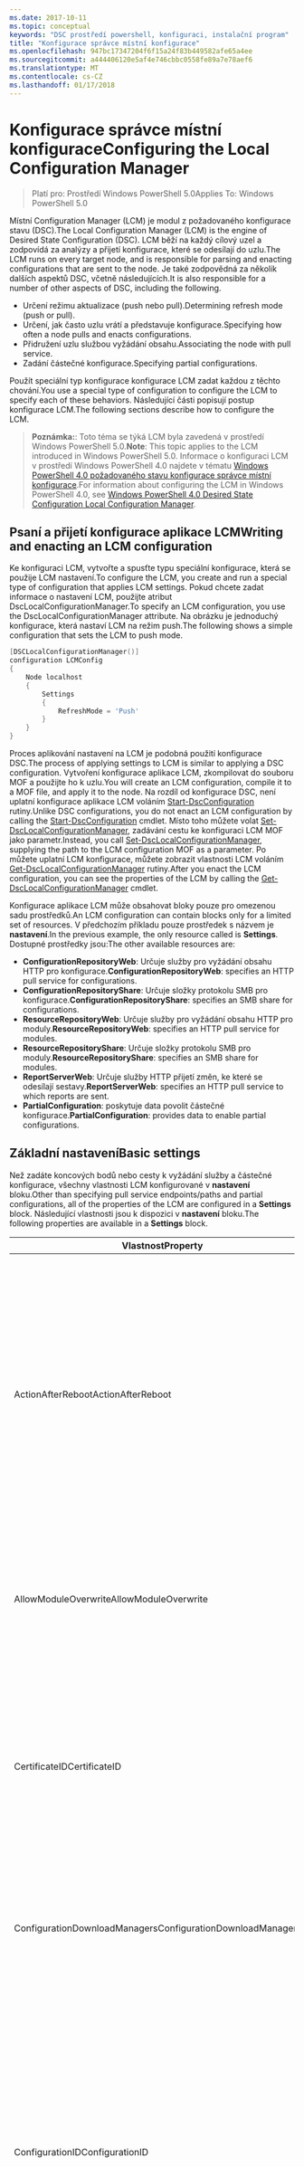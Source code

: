 ```yaml
---
ms.date: 2017-10-11
ms.topic: conceptual
keywords: "DSC prostředí powershell, konfiguraci, instalační program"
title: "Konfigurace správce místní konfigurace"
ms.openlocfilehash: 947bc17347204f6f15a24f83b449582afe65a4ee
ms.sourcegitcommit: a444406120e5af4e746cbbc0558fe89a7e78aef6
ms.translationtype: MT
ms.contentlocale: cs-CZ
ms.lasthandoff: 01/17/2018
---
```

# <a name="configuring-the-local-configuration-manager"></a><span data-ttu-id="42c68-103">Konfigurace správce místní konfigurace</span><span class="sxs-lookup"><span data-stu-id="42c68-103">Configuring the Local Configuration Manager</span></span>

> <span data-ttu-id="42c68-104">Platí pro: Prostředí Windows PowerShell 5.0</span><span class="sxs-lookup"><span data-stu-id="42c68-104">Applies To: Windows PowerShell 5.0</span></span>

<span data-ttu-id="42c68-105">Místní Configuration Manager (LCM) je modul z požadovaného konfigurace stavu (DSC).</span><span class="sxs-lookup"><span data-stu-id="42c68-105">The Local Configuration Manager (LCM) is the engine of Desired State Configuration (DSC).</span></span>
<span data-ttu-id="42c68-106">LCM běží na každý cílový uzel a zodpovídá za analýzy a přijetí konfigurace, které se odesílají do uzlu.</span><span class="sxs-lookup"><span data-stu-id="42c68-106">The LCM runs on every target node, and is responsible for parsing and enacting configurations that are sent to the node.</span></span>
<span data-ttu-id="42c68-107">Je také zodpovědná za několik dalších aspektů DSC, včetně následujících.</span><span class="sxs-lookup"><span data-stu-id="42c68-107">It is also responsible for a number of other aspects of DSC, including the following.</span></span>

- <span data-ttu-id="42c68-108">Určení režimu aktualizace (push nebo pull).</span><span class="sxs-lookup"><span data-stu-id="42c68-108">Determining refresh mode (push or pull).</span></span>
- <span data-ttu-id="42c68-109">Určení, jak často uzlu vrátí a představuje konfigurace.</span><span class="sxs-lookup"><span data-stu-id="42c68-109">Specifying how often a node pulls and enacts configurations.</span></span>
- <span data-ttu-id="42c68-110">Přidružení uzlu službou vyžádání obsahu.</span><span class="sxs-lookup"><span data-stu-id="42c68-110">Associating the node with pull service.</span></span>
- <span data-ttu-id="42c68-111">Zadání částečné konfigurace.</span><span class="sxs-lookup"><span data-stu-id="42c68-111">Specifying partial configurations.</span></span>

<span data-ttu-id="42c68-112">Použít speciální typ konfigurace konfigurace LCM zadat každou z těchto chování.</span><span class="sxs-lookup"><span data-stu-id="42c68-112">You use a special type of configuration to configure the LCM to specify each of these behaviors.</span></span>
<span data-ttu-id="42c68-113">Následující části popisují postup konfigurace LCM.</span><span class="sxs-lookup"><span data-stu-id="42c68-113">The following sections describe how to configure the LCM.</span></span>

> <span data-ttu-id="42c68-114">**Poznámka:**: Toto téma se týká LCM byla zavedená v prostředí Windows PowerShell 5.0.</span><span class="sxs-lookup"><span data-stu-id="42c68-114">**Note**: This topic applies to the LCM introduced in Windows PowerShell 5.0.</span></span>
<span data-ttu-id="42c68-115">Informace o konfiguraci LCM v prostředí Windows PowerShell 4.0 najdete v tématu [Windows PowerShell 4.0 požadovaného stavu konfigurace správce místní konfigurace](metaconfig4.md).</span><span class="sxs-lookup"><span data-stu-id="42c68-115">For information about configuring the LCM in Windows PowerShell 4.0, see [Windows PowerShell 4.0 Desired State Configuration Local Configuration Manager](metaconfig4.md).</span></span>

## <a name="writing-and-enacting-an-lcm-configuration"></a><span data-ttu-id="42c68-116">Psaní a přijetí konfigurace aplikace LCM</span><span class="sxs-lookup"><span data-stu-id="42c68-116">Writing and enacting an LCM configuration</span></span>

<span data-ttu-id="42c68-117">Ke konfiguraci LCM, vytvořte a spusťte typu speciální konfigurace, která se použije LCM nastavení.</span><span class="sxs-lookup"><span data-stu-id="42c68-117">To configure the LCM, you create and run a special type of configuration that applies LCM settings.</span></span>
<span data-ttu-id="42c68-118">Pokud chcete zadat informace o nastavení LCM, použijte atribut DscLocalConfigurationManager.</span><span class="sxs-lookup"><span data-stu-id="42c68-118">To specify an LCM configuration, you use the DscLocalConfigurationManager attribute.</span></span>
<span data-ttu-id="42c68-119">Na obrázku je jednoduchý konfigurace, která nastaví LCM na režim push.</span><span class="sxs-lookup"><span data-stu-id="42c68-119">The following shows a simple configuration that sets the LCM to push mode.</span></span>

```powershell
[DSCLocalConfigurationManager()]
configuration LCMConfig
{
    Node localhost
    {
        Settings
        {
            RefreshMode = 'Push'
        }
    }
}
```

<span data-ttu-id="42c68-120">Proces aplikování nastavení na LCM je podobná použití konfigurace DSC.</span><span class="sxs-lookup"><span data-stu-id="42c68-120">The process of applying settings to LCM is similar to applying a DSC configuration.</span></span>
<span data-ttu-id="42c68-121">Vytvoření konfigurace aplikace LCM, zkompilovat do souboru MOF a použijte ho k uzlu.</span><span class="sxs-lookup"><span data-stu-id="42c68-121">You will create an LCM configuration, compile it to a MOF file, and apply it to the node.</span></span>
<span data-ttu-id="42c68-122">Na rozdíl od konfigurace DSC, není uplatní konfigurace aplikace LCM voláním [Start-DscConfiguration](https://technet.microsoft.com/en-us/library/dn521623.aspx) rutiny.</span><span class="sxs-lookup"><span data-stu-id="42c68-122">Unlike DSC configurations, you do not enact an LCM configuration by calling the [Start-DscConfiguration](https://technet.microsoft.com/en-us/library/dn521623.aspx) cmdlet.</span></span>
<span data-ttu-id="42c68-123">Místo toho můžete volat [Set-DscLocalConfigurationManager](https://technet.microsoft.com/en-us/library/dn521621.aspx), zadávání cestu ke konfiguraci LCM MOF jako parametr.</span><span class="sxs-lookup"><span data-stu-id="42c68-123">Instead, you call [Set-DscLocalConfigurationManager](https://technet.microsoft.com/en-us/library/dn521621.aspx), supplying the path to the LCM configuration MOF as a parameter.</span></span>
<span data-ttu-id="42c68-124">Po můžete uplatní LCM konfigurace, můžete zobrazit vlastnosti LCM voláním [Get-DscLocalConfigurationManager](https://technet.microsoft.com/en-us/library/dn407378.aspx) rutiny.</span><span class="sxs-lookup"><span data-stu-id="42c68-124">After you enact the LCM configuration, you can see the properties of the LCM by calling the [Get-DscLocalConfigurationManager](https://technet.microsoft.com/en-us/library/dn407378.aspx) cmdlet.</span></span>

<span data-ttu-id="42c68-125">Konfigurace aplikace LCM může obsahovat bloky pouze pro omezenou sadu prostředků.</span><span class="sxs-lookup"><span data-stu-id="42c68-125">An LCM configuration can contain blocks only for a limited set of resources.</span></span>
<span data-ttu-id="42c68-126">V předchozím příkladu pouze prostředek s názvem je **nastavení**.</span><span class="sxs-lookup"><span data-stu-id="42c68-126">In the previous example, the only resource called is **Settings**.</span></span>
<span data-ttu-id="42c68-127">Dostupné prostředky jsou:</span><span class="sxs-lookup"><span data-stu-id="42c68-127">The other available resources are:</span></span>

* <span data-ttu-id="42c68-128">**ConfigurationRepositoryWeb**: Určuje služby pro vyžádání obsahu HTTP pro konfigurace.</span><span class="sxs-lookup"><span data-stu-id="42c68-128">**ConfigurationRepositoryWeb**: specifies an HTTP pull service for configurations.</span></span>
* <span data-ttu-id="42c68-129">**ConfigurationRepositoryShare**: Určuje složky protokolu SMB pro konfigurace.</span><span class="sxs-lookup"><span data-stu-id="42c68-129">**ConfigurationRepositoryShare**: specifies an SMB share for configurations.</span></span>
* <span data-ttu-id="42c68-130">**ResourceRepositoryWeb**: Určuje služby pro vyžádání obsahu HTTP pro moduly.</span><span class="sxs-lookup"><span data-stu-id="42c68-130">**ResourceRepositoryWeb**: specifies an HTTP pull service for modules.</span></span>
* <span data-ttu-id="42c68-131">**ResourceRepositoryShare**: Určuje složky protokolu SMB pro moduly.</span><span class="sxs-lookup"><span data-stu-id="42c68-131">**ResourceRepositoryShare**: specifies an SMB share for modules.</span></span>
* <span data-ttu-id="42c68-132">**ReportServerWeb**: Určuje služby HTTP přijetí změn, ke které se odesílají sestavy.</span><span class="sxs-lookup"><span data-stu-id="42c68-132">**ReportServerWeb**: specifies an HTTP pull service to which reports are sent.</span></span>
* <span data-ttu-id="42c68-133">**PartialConfiguration**: poskytuje data povolit částečné konfigurace.</span><span class="sxs-lookup"><span data-stu-id="42c68-133">**PartialConfiguration**: provides data to enable partial configurations.</span></span>

## <a name="basic-settings"></a><span data-ttu-id="42c68-134">Základní nastavení</span><span class="sxs-lookup"><span data-stu-id="42c68-134">Basic settings</span></span>

<span data-ttu-id="42c68-135">Než zadáte koncových bodů nebo cesty k vyžádání služby a částečné konfigurace, všechny vlastnosti LCM konfigurované v **nastavení** bloku.</span><span class="sxs-lookup"><span data-stu-id="42c68-135">Other than specifying pull service endpoints/paths and partial configurations, all of the properties of the LCM are configured in a **Settings** block.</span></span>
<span data-ttu-id="42c68-136">Následující vlastnosti jsou k dispozici v **nastavení** bloku.</span><span class="sxs-lookup"><span data-stu-id="42c68-136">The following properties are available in a **Settings** block.</span></span>

|  <span data-ttu-id="42c68-137">Vlastnost</span><span class="sxs-lookup"><span data-stu-id="42c68-137">Property</span></span>  |  <span data-ttu-id="42c68-138">Typ</span><span class="sxs-lookup"><span data-stu-id="42c68-138">Type</span></span>  |  <span data-ttu-id="42c68-139">Popis</span><span class="sxs-lookup"><span data-stu-id="42c68-139">Description</span></span>   |
|----------- |------- |--------------- |
| <span data-ttu-id="42c68-140">ActionAfterReboot</span><span class="sxs-lookup"><span data-stu-id="42c68-140">ActionAfterReboot</span></span>| <span data-ttu-id="42c68-141">řetězec</span><span class="sxs-lookup"><span data-stu-id="42c68-141">string</span></span>| <span data-ttu-id="42c68-142">Určuje, co se stane po restartu během použití konfigurace.</span><span class="sxs-lookup"><span data-stu-id="42c68-142">Specifies what happens after a reboot during the application of a configuration.</span></span> <span data-ttu-id="42c68-143">Možné hodnoty jsou __"ContinueConfiguration"__ a __"StopConfiguration"__.</span><span class="sxs-lookup"><span data-stu-id="42c68-143">The possible values are __"ContinueConfiguration"__ and __"StopConfiguration"__.</span></span> <ul><li> <span data-ttu-id="42c68-144">__ContinueConfiguration__: pokračovat v použití aktuální konfiguraci po restartování počítače.</span><span class="sxs-lookup"><span data-stu-id="42c68-144">__ContinueConfiguration__: Continue applying the current configuration after machine reboot.</span></span> <span data-ttu-id="42c68-145">Toto je výchozí hodnota</span><span class="sxs-lookup"><span data-stu-id="42c68-145">This is the default value</span></span></li><li><span data-ttu-id="42c68-146">__StopConfiguration__: Zastavit aktuální konfiguraci po restartování počítače.</span><span class="sxs-lookup"><span data-stu-id="42c68-146">__StopConfiguration__: Stop the current configuration after machine reboot.</span></span></li></ul>|
| <span data-ttu-id="42c68-147">AllowModuleOverwrite</span><span class="sxs-lookup"><span data-stu-id="42c68-147">AllowModuleOverwrite</span></span>| <span data-ttu-id="42c68-148">BOOL</span><span class="sxs-lookup"><span data-stu-id="42c68-148">bool</span></span>| <span data-ttu-id="42c68-149">__$TRUE__ Pokud nové konfigurace stažené z službu vyžádání obsahu se smí přepsat staré na cílovém uzlu.</span><span class="sxs-lookup"><span data-stu-id="42c68-149">__$TRUE__ if new configurations downloaded from the pull service are allowed to overwrite the old ones on the target node.</span></span> <span data-ttu-id="42c68-150">Jinak hodnota $FALSE.</span><span class="sxs-lookup"><span data-stu-id="42c68-150">Otherwise, $FALSE.</span></span>|
| <span data-ttu-id="42c68-151">CertificateID</span><span class="sxs-lookup"><span data-stu-id="42c68-151">CertificateID</span></span>| <span data-ttu-id="42c68-152">řetězec</span><span class="sxs-lookup"><span data-stu-id="42c68-152">string</span></span>| <span data-ttu-id="42c68-153">Kryptografický otisk certifikátu k zabezpečení přihlašovacích údajů předaných v konfiguraci.</span><span class="sxs-lookup"><span data-stu-id="42c68-153">The thumbprint of a certificate used to secure credentials passed in a configuration.</span></span> <span data-ttu-id="42c68-154">Další informace najdete v části [chcete zabezpečit přihlašovací údaje v části Konfigurace požadovaného stavu aplikace Windows PowerShell](http://blogs.msdn.com/b/powershell/archive/2014/01/31/want-to-secure-credentials-in-windows-powershell-desired-state-configuration.aspx)?.</span><span class="sxs-lookup"><span data-stu-id="42c68-154">For more information see [Want to secure credentials in Windows PowerShell Desired State Configuration](http://blogs.msdn.com/b/powershell/archive/2014/01/31/want-to-secure-credentials-in-windows-powershell-desired-state-configuration.aspx)?.</span></span> <br> <span data-ttu-id="42c68-155">__Poznámka:__ to probíhá automaticky při použití služby Azure Automation DSC vyžádání obsahu.</span><span class="sxs-lookup"><span data-stu-id="42c68-155">__Note:__ this is managed automatically if using Azure Automation DSC pull service.</span></span>|
| <span data-ttu-id="42c68-156">ConfigurationDownloadManagers</span><span class="sxs-lookup"><span data-stu-id="42c68-156">ConfigurationDownloadManagers</span></span>| <span data-ttu-id="42c68-157">CimInstance[]</span><span class="sxs-lookup"><span data-stu-id="42c68-157">CimInstance[]</span></span>| <span data-ttu-id="42c68-158">Zastaralé.</span><span class="sxs-lookup"><span data-stu-id="42c68-158">Obsolete.</span></span> <span data-ttu-id="42c68-159">Použití __ConfigurationRepositoryWeb__ a __ConfigurationRepositoryShare__ bloky k definování konfigurace vyžadování koncové body služby.</span><span class="sxs-lookup"><span data-stu-id="42c68-159">Use __ConfigurationRepositoryWeb__ and __ConfigurationRepositoryShare__ blocks to define configuration pull service endpoints.</span></span>|
| <span data-ttu-id="42c68-160">ConfigurationID</span><span class="sxs-lookup"><span data-stu-id="42c68-160">ConfigurationID</span></span>| <span data-ttu-id="42c68-161">řetězec</span><span class="sxs-lookup"><span data-stu-id="42c68-161">string</span></span>| <span data-ttu-id="42c68-162">Pro zpětnou kompatibilitu s starší vyžádání služby verze.</span><span class="sxs-lookup"><span data-stu-id="42c68-162">For backwards compatibility with older pull service versions.</span></span> <span data-ttu-id="42c68-163">Identifikátor GUID, který identifikuje konfiguračního souboru získat ze služby vyžádání obsahu.</span><span class="sxs-lookup"><span data-stu-id="42c68-163">A GUID that identifies the configuration file to get from a pull service.</span></span> <span data-ttu-id="42c68-164">Uzel načte konfigurace ve službě vyžádání obsahu, pokud se název konfigurace MOF jmenuje ConfigurationID.mof.</span><span class="sxs-lookup"><span data-stu-id="42c68-164">The node will pull configurations on the pull service if the name of the configuration MOF is named ConfigurationID.mof.</span></span><br> <span data-ttu-id="42c68-165">__Poznámka:__ Pokud nastavíte tuto vlastnost, registraci uzlu službou vyžádání obsahu pomocí __RegistrationKey__ nefunguje.</span><span class="sxs-lookup"><span data-stu-id="42c68-165">__Note:__ If you set this property, registering the node with a pull service by using __RegistrationKey__ does not work.</span></span> <span data-ttu-id="42c68-166">Další informace najdete v tématu [nastavení klienta vyžádání obsahu s názvy konfigurace](pullClientConfigNames.md).</span><span class="sxs-lookup"><span data-stu-id="42c68-166">For more information, see [Setting up a pull client with configuration names](pullClientConfigNames.md).</span></span>|
| <span data-ttu-id="42c68-167">ConfigurationMode</span><span class="sxs-lookup"><span data-stu-id="42c68-167">ConfigurationMode</span></span>| <span data-ttu-id="42c68-168">řetězec</span><span class="sxs-lookup"><span data-stu-id="42c68-168">string</span></span> | <span data-ttu-id="42c68-169">Určuje, jak LCM ve skutečnosti použije konfiguraci pro cílové uzly.</span><span class="sxs-lookup"><span data-stu-id="42c68-169">Specifies how the LCM actually applies the configuration to the target nodes.</span></span> <span data-ttu-id="42c68-170">Možné hodnoty jsou __"ApplyOnly"__,__"ApplyandMonitior"__, a __"ApplyandAutoCorrect"__.</span><span class="sxs-lookup"><span data-stu-id="42c68-170">Possible values are __"ApplyOnly"__,__"ApplyandMonitior"__, and __"ApplyandAutoCorrect"__.</span></span> <ul><li><span data-ttu-id="42c68-171">__ApplyOnly__: DSC aplikuje konfiguraci a další nic neprovádí, pokud je novou konfiguraci instaluje na cílovém uzlu, nebo když je vyžádat novou konfiguraci ze služby.</span><span class="sxs-lookup"><span data-stu-id="42c68-171">__ApplyOnly__: DSC applies the configuration and does nothing further unless a new configuration is pushed to the target node or when a new configuration is pulled from a service.</span></span> <span data-ttu-id="42c68-172">Po počáteční aplikaci novou konfiguraci DSC nekontroluje odlišily z dříve nakonfigurované stavu.</span><span class="sxs-lookup"><span data-stu-id="42c68-172">After initial application of a new configuration, DSC does not check for drift from a previously configured state.</span></span> <span data-ttu-id="42c68-173">Všimněte si, že DSC se pokusí použít konfiguraci, dokud nebude úspěšná, až poté __ApplyOnly__ projeví.</span><span class="sxs-lookup"><span data-stu-id="42c68-173">Note that DSC will attempt to apply the configuration until it is successful before __ApplyOnly__ takes effect.</span></span> </li><li> <span data-ttu-id="42c68-174">__ApplyAndMonitor__: Toto je výchozí hodnota.</span><span class="sxs-lookup"><span data-stu-id="42c68-174">__ApplyAndMonitor__: This is the default value.</span></span> <span data-ttu-id="42c68-175">Všechny nové konfigurace se vztahuje LCM.</span><span class="sxs-lookup"><span data-stu-id="42c68-175">The LCM applies any new configurations.</span></span> <span data-ttu-id="42c68-176">Po počáteční aplikaci novou konfiguraci Pokud cílový uzel drifts z požadovaný stav sestavy DSC nesoulad mezi databází v protokolech.</span><span class="sxs-lookup"><span data-stu-id="42c68-176">After initial application of a new configuration, if the target node drifts from the desired state, DSC reports the discrepancy in logs.</span></span> <span data-ttu-id="42c68-177">Všimněte si, že DSC se pokusí použít konfiguraci, dokud nebude úspěšná, až poté __ApplyAndMonitor__ projeví.</span><span class="sxs-lookup"><span data-stu-id="42c68-177">Note that DSC will attempt to apply the configuration until it is successful before __ApplyAndMonitor__ takes effect.</span></span></li><li><span data-ttu-id="42c68-178">__ApplyAndAutoCorrect__: platí všechny nové konfigurace DSC.</span><span class="sxs-lookup"><span data-stu-id="42c68-178">__ApplyAndAutoCorrect__: DSC applies any new configurations.</span></span> <span data-ttu-id="42c68-179">Po počáteční aplikaci novou konfiguraci Pokud cílový uzel drifts z požadovaný stav DSC sestavy nesoulad mezi databází v protokolech a poté znovu použije aktuální konfiguraci.</span><span class="sxs-lookup"><span data-stu-id="42c68-179">After initial application of a new configuration, if the target node drifts from the desired state, DSC reports the discrepancy in logs, and then re-applies the current configuration.</span></span></li></ul>|
| <span data-ttu-id="42c68-180">ConfigurationModeFrequencyMins</span><span class="sxs-lookup"><span data-stu-id="42c68-180">ConfigurationModeFrequencyMins</span></span>| <span data-ttu-id="42c68-181">UInt32</span><span class="sxs-lookup"><span data-stu-id="42c68-181">UInt32</span></span>| <span data-ttu-id="42c68-182">Jak často v minutách, aktuální konfiguraci je zkontrolovat a použít.</span><span class="sxs-lookup"><span data-stu-id="42c68-182">How often, in minutes, the current configuration is checked and applied.</span></span> <span data-ttu-id="42c68-183">Tato vlastnost se ignoruje, pokud je vlastnost ConfigurationMode nastavena na ApplyOnly.</span><span class="sxs-lookup"><span data-stu-id="42c68-183">This property is ignored if the ConfigurationMode property is set to ApplyOnly.</span></span> <span data-ttu-id="42c68-184">Výchozí hodnota je 15.</span><span class="sxs-lookup"><span data-stu-id="42c68-184">The default value is 15.</span></span>|
| <span data-ttu-id="42c68-185">Režim DebugMode</span><span class="sxs-lookup"><span data-stu-id="42c68-185">DebugMode</span></span>| <span data-ttu-id="42c68-186">řetězec</span><span class="sxs-lookup"><span data-stu-id="42c68-186">string</span></span>| <span data-ttu-id="42c68-187">Možné hodnoty jsou __žádné__, __ForceModuleImport__, a __všechny__.</span><span class="sxs-lookup"><span data-stu-id="42c68-187">Possible values are __None__, __ForceModuleImport__, and __All__.</span></span> <ul><li><span data-ttu-id="42c68-188">Nastavte na __žádné__ využívat prostředky uložené v mezipaměti.</span><span class="sxs-lookup"><span data-stu-id="42c68-188">Set to __None__ to use cached resources.</span></span> <span data-ttu-id="42c68-189">Toto je výchozí a je třeba používat v produkčních scénářích.</span><span class="sxs-lookup"><span data-stu-id="42c68-189">This is the default and should be used in production scenarios.</span></span></li><li><span data-ttu-id="42c68-190">Nastavení na __ForceModuleImport__, způsobí, že LCM načtením všech modulů prostředků DSC, i když byly dříve načteny a uloží do mezipaměti.</span><span class="sxs-lookup"><span data-stu-id="42c68-190">Setting to __ForceModuleImport__, causes the LCM to reload any DSC resource modules, even if they have been previously loaded and cached.</span></span> <span data-ttu-id="42c68-191">To ovlivní výkon DSC operací, jako je každý modul znovu za použití.</span><span class="sxs-lookup"><span data-stu-id="42c68-191">This impacts the performance of DSC operations as each module is reloaded on use.</span></span> <span data-ttu-id="42c68-192">Obvykle byste tuto hodnotu použijte při ladění prostředku</span><span class="sxs-lookup"><span data-stu-id="42c68-192">Typically you would use this value while debugging a resource</span></span></li><li><span data-ttu-id="42c68-193">V této verzi __všechny__ je stejný jako __ForceModuleImport__</span><span class="sxs-lookup"><span data-stu-id="42c68-193">In this release, __All__ is same as __ForceModuleImport__</span></span></li></ul> |
| <span data-ttu-id="42c68-194">RebootNodeIfNeeded</span><span class="sxs-lookup"><span data-stu-id="42c68-194">RebootNodeIfNeeded</span></span>| <span data-ttu-id="42c68-195">BOOL</span><span class="sxs-lookup"><span data-stu-id="42c68-195">bool</span></span>| <span data-ttu-id="42c68-196">Tuto možnost nastavíte na __$true__ k automatickému restartování uzlu po konfiguraci, která vyžaduje restartování počítače se použije.</span><span class="sxs-lookup"><span data-stu-id="42c68-196">Set this to __$true__ to automatically reboot the node after a configuration that requires reboot is applied.</span></span> <span data-ttu-id="42c68-197">Jinak je nutné ručně restartovat uzel pro všechny konfigurace, kterého se vyžaduje.</span><span class="sxs-lookup"><span data-stu-id="42c68-197">Otherwise, you will have to manually reboot the node for any configuration that requires it.</span></span> <span data-ttu-id="42c68-198">Výchozí hodnota je __$false__.</span><span class="sxs-lookup"><span data-stu-id="42c68-198">The default value is __$false__.</span></span> <span data-ttu-id="42c68-199">Pokud chcete používat toto nastavení při restartování podmínku je vydaných něco jiného než DSC (jako je například Instalační služba systému Windows), kombinací toto nastavení se [xPendingReboot](https://github.com/powershell/xpendingreboot) modulu.</span><span class="sxs-lookup"><span data-stu-id="42c68-199">To use this setting when a reboot condition is enacted by something other than DSC (such as Windows Installer), combine this setting with the [xPendingReboot](https://github.com/powershell/xpendingreboot) module.</span></span>|
| <span data-ttu-id="42c68-200">RefreshMode</span><span class="sxs-lookup"><span data-stu-id="42c68-200">RefreshMode</span></span>| <span data-ttu-id="42c68-201">řetězec</span><span class="sxs-lookup"><span data-stu-id="42c68-201">string</span></span>| <span data-ttu-id="42c68-202">Určuje, jak LCM získá konfigurace.</span><span class="sxs-lookup"><span data-stu-id="42c68-202">Specifies how the LCM gets configurations.</span></span> <span data-ttu-id="42c68-203">Možné hodnoty jsou __"Zakázat"__, __"Push"__, a __"Pro vyžádání obsahu"__.</span><span class="sxs-lookup"><span data-stu-id="42c68-203">The possible values are __"Disabled"__, __"Push"__, and __"Pull"__.</span></span> <ul><li><span data-ttu-id="42c68-204">__Zakázané__: Konfigurace DSC nebudou k dispozici pro tento uzel.</span><span class="sxs-lookup"><span data-stu-id="42c68-204">__Disabled__: DSC configurations are disabled for this node.</span></span></li><li> <span data-ttu-id="42c68-205">__Push__: Konfigurace zahájili volání [Start-DscConfiguration](https://technet.microsoft.com/en-us/library/dn521623.aspx) rutiny.</span><span class="sxs-lookup"><span data-stu-id="42c68-205">__Push__: Configurations are initiated by calling the [Start-DscConfiguration](https://technet.microsoft.com/en-us/library/dn521623.aspx) cmdlet.</span></span> <span data-ttu-id="42c68-206">Konfigurace se použije okamžitě na uzlu.</span><span class="sxs-lookup"><span data-stu-id="42c68-206">The configuration is applied immediately to the node.</span></span> <span data-ttu-id="42c68-207">Tato hodnota je výchozí.</span><span class="sxs-lookup"><span data-stu-id="42c68-207">This is the default value.</span></span></li><li><span data-ttu-id="42c68-208">__Vyžádání obsahu:__ uzlu nastaven tak, aby pravidelně kontrolovat konfigurace ze služby pull nebo cestu protokolu SMB.</span><span class="sxs-lookup"><span data-stu-id="42c68-208">__Pull:__ The node is configured to regularly check for configurations from a pull service or SMB path.</span></span> <span data-ttu-id="42c68-209">Pokud je tato vlastnost nastavena na __pro vyžádání obsahu__, je nutné zadat protokolu HTTP (služba) nebo cestu k protokolu SMB (sdílení) __ConfigurationRepositoryWeb__ nebo __ConfigurationRepositoryShare__ bloku.</span><span class="sxs-lookup"><span data-stu-id="42c68-209">If this property is set to __Pull__, you must specify an HTTP (service) or SMB (share) path in a __ConfigurationRepositoryWeb__ or __ConfigurationRepositoryShare__ block.</span></span></li></ul>|
| <span data-ttu-id="42c68-210">RefreshFrequencyMins</span><span class="sxs-lookup"><span data-stu-id="42c68-210">RefreshFrequencyMins</span></span>| <span data-ttu-id="42c68-211">UInt32</span><span class="sxs-lookup"><span data-stu-id="42c68-211">Uint32</span></span>| <span data-ttu-id="42c68-212">Časový interval v minutách, na kterých LCM kontroluje službu vyžádání obsahu a získat aktualizované konfigurace.</span><span class="sxs-lookup"><span data-stu-id="42c68-212">The time interval, in minutes, at which the LCM checks a pull service to get updated configurations.</span></span> <span data-ttu-id="42c68-213">Tato hodnota je ignorována, pokud LCM není nakonfigurován v režimu vyžádání obsahu.</span><span class="sxs-lookup"><span data-stu-id="42c68-213">This value is ignored if the LCM is not configured in pull mode.</span></span> <span data-ttu-id="42c68-214">Výchozí hodnota je 30.</span><span class="sxs-lookup"><span data-stu-id="42c68-214">The default value is 30.</span></span>|
| <span data-ttu-id="42c68-215">ReportManagers</span><span class="sxs-lookup"><span data-stu-id="42c68-215">ReportManagers</span></span>| <span data-ttu-id="42c68-216">CimInstance[]</span><span class="sxs-lookup"><span data-stu-id="42c68-216">CimInstance[]</span></span>| <span data-ttu-id="42c68-217">Zastaralé.</span><span class="sxs-lookup"><span data-stu-id="42c68-217">Obsolete.</span></span> <span data-ttu-id="42c68-218">Použití __ReportServerWeb__ bloky k definování koncového bodu odeslat data pro vytváření sestav služby vyžádání obsahu.</span><span class="sxs-lookup"><span data-stu-id="42c68-218">Use __ReportServerWeb__ blocks to define an endpoint to send reporting data to a pull service.</span></span>|
| <span data-ttu-id="42c68-219">ResourceModuleManagers</span><span class="sxs-lookup"><span data-stu-id="42c68-219">ResourceModuleManagers</span></span>| <span data-ttu-id="42c68-220">CimInstance[]</span><span class="sxs-lookup"><span data-stu-id="42c68-220">CimInstance[]</span></span>| <span data-ttu-id="42c68-221">Zastaralé.</span><span class="sxs-lookup"><span data-stu-id="42c68-221">Obsolete.</span></span> <span data-ttu-id="42c68-222">Použití __ResourceRepositoryWeb__ a __ResourceRepositoryShare__ bloky zadat vyžadování služby koncových bodů protokolu HTTP nebo protokol SMB cesty, v uvedeném pořadí.</span><span class="sxs-lookup"><span data-stu-id="42c68-222">Use __ResourceRepositoryWeb__ and __ResourceRepositoryShare__ blocks to define pull service HTTP endpoints or SMB paths, respectively.</span></span>|
| <span data-ttu-id="42c68-223">PartialConfigurations</span><span class="sxs-lookup"><span data-stu-id="42c68-223">PartialConfigurations</span></span>| <span data-ttu-id="42c68-224">CimInstance</span><span class="sxs-lookup"><span data-stu-id="42c68-224">CimInstance</span></span>| <span data-ttu-id="42c68-225">Není implementováno.</span><span class="sxs-lookup"><span data-stu-id="42c68-225">Not implemented.</span></span> <span data-ttu-id="42c68-226">Nepoužívat.</span><span class="sxs-lookup"><span data-stu-id="42c68-226">Do not use.</span></span>|
| <span data-ttu-id="42c68-227">StatusRetentionTimeInDays</span><span class="sxs-lookup"><span data-stu-id="42c68-227">StatusRetentionTimeInDays</span></span> | <span data-ttu-id="42c68-228">UInt32</span><span class="sxs-lookup"><span data-stu-id="42c68-228">UInt32</span></span>| <span data-ttu-id="42c68-229">Počet dnů, po který LCM udržuje stav aktuální konfiguraci.</span><span class="sxs-lookup"><span data-stu-id="42c68-229">The number of days the LCM keeps the status of the current configuration.</span></span>|

## <a name="pull-service"></a><span data-ttu-id="42c68-230">Služba pro vyžádání obsahu</span><span class="sxs-lookup"><span data-stu-id="42c68-230">Pull service</span></span>

<span data-ttu-id="42c68-231">Nastavení DSC umožňují uzlu, který bude spravován stahování modulů a konfigurace a publikování data pro generování sestav, do vzdáleného umístění.</span><span class="sxs-lookup"><span data-stu-id="42c68-231">DSC settings allow a node to be managed by pulling configurations and modules, and publishing reporting data, to a remote location.</span></span>
<span data-ttu-id="42c68-232">Aktuální možnosti pro vyžádání obsahu službu:</span><span class="sxs-lookup"><span data-stu-id="42c68-232">The current options for pull service include:</span></span>

- <span data-ttu-id="42c68-233">Služba konfigurace stavu žádaný automatizace Azure</span><span class="sxs-lookup"><span data-stu-id="42c68-233">Azure Automation Desired State Configuration service</span></span>
- <span data-ttu-id="42c68-234">Instance služby z vlastního systémem Windows Server</span><span class="sxs-lookup"><span data-stu-id="42c68-234">A pull service instance running on Windows Server</span></span>
- <span data-ttu-id="42c68-235">Sdílené složce SMB (nepodporuje publikování data pro generování sestav)</span><span class="sxs-lookup"><span data-stu-id="42c68-235">An SMB share (does not support publishing reporting data)</span></span>

<span data-ttu-id="42c68-236">Konfigurace LCM podporuje, definování následující typy koncových bodů pro vyžádání obsahu služby:</span><span class="sxs-lookup"><span data-stu-id="42c68-236">LCM configuration supports defining the following types of pull service endpoints:</span></span>

- <span data-ttu-id="42c68-237">**Konfigurační server**: úložiště konfigurace DSC.</span><span class="sxs-lookup"><span data-stu-id="42c68-237">**Configuration server**: A repository for DSC configurations.</span></span> <span data-ttu-id="42c68-238">Definovat konfigurační servery pomocí **ConfigurationRepositoryWeb** (pro webové servery) a **ConfigurationRepositoryShare** (pro servery založeného na protokolu SMB) bloky.</span><span class="sxs-lookup"><span data-stu-id="42c68-238">Define configuration servers by using **ConfigurationRepositoryWeb** (for web-based servers) and **ConfigurationRepositoryShare** (for SMB-based servers) blocks.</span></span>
- <span data-ttu-id="42c68-239">**Server prostředků**: úložiště prostředků DSC, zabalené jako moduly Powershellu.</span><span class="sxs-lookup"><span data-stu-id="42c68-239">**Resource server**: A repository for DSC resources, packaged as PowerShell modules.</span></span> <span data-ttu-id="42c68-240">Definovat servery prostředků pomocí **ResourceRepositoryWeb** (pro webové servery) a **ResourceRepositoryShare** (pro servery založeného na protokolu SMB) bloky.</span><span class="sxs-lookup"><span data-stu-id="42c68-240">Define resource servers by using **ResourceRepositoryWeb** (for web-based servers) and **ResourceRepositoryShare** (for SMB-based servers) blocks.</span></span>
- <span data-ttu-id="42c68-241">**Server sestav**: služba, která odesílá data sestavy DSC.</span><span class="sxs-lookup"><span data-stu-id="42c68-241">**Report server**: A service that DSC sends report data to.</span></span> <span data-ttu-id="42c68-242">Definovat servery sestav pomocí **ReportServerWeb** bloky.</span><span class="sxs-lookup"><span data-stu-id="42c68-242">Define report servers by using **ReportServerWeb** blocks.</span></span> <span data-ttu-id="42c68-243">Webové služby musí být serveru sestav.</span><span class="sxs-lookup"><span data-stu-id="42c68-243">A report server must be a web service.</span></span>

<span data-ttu-id="42c68-244">**Doporučené řešení**, a s nejvíce funkcemi, které jsou k dispozici, není [Azure Automation DSC](https://docs.microsoft.com/en-us/azure/automation/automation-dsc-getting-started).</span><span class="sxs-lookup"><span data-stu-id="42c68-244">**The recommended solution**, and the option with the most features available, is [Azure Automation DSC](https://docs.microsoft.com/en-us/azure/automation/automation-dsc-getting-started).</span></span>

<span data-ttu-id="42c68-245">Uzly na místě v datových centrech privátní nebo veřejné cloudy, například Azure a AWS můžete spravovat službu Azure.</span><span class="sxs-lookup"><span data-stu-id="42c68-245">The Azure service can manage nodes on-premises in private datacenters, or in public clouds such as Azure and AWS.</span></span>
<span data-ttu-id="42c68-246">U privátních prostředí, kde nelze servery připojit přímo k Internetu, zvažte omezení odchozí provoz jenom publikované Azure rozsah IP adres (viz [rozsahy IP Datacentra Azure](https://www.microsoft.com/en-us/download/details.aspx?id=41653)).</span><span class="sxs-lookup"><span data-stu-id="42c68-246">For private environments where servers cannot directly connect to the Internet, consider limiting outbound traffic to only the published Azure IP range (see [Azure Datacenter IP Ranges](https://www.microsoft.com/en-us/download/details.aspx?id=41653)).</span></span>

<span data-ttu-id="42c68-247">Funkce služby online, které nejsou momentálně k dispozici ve službě vyžádání v systému Windows Server:</span><span class="sxs-lookup"><span data-stu-id="42c68-247">Features of the online service that are not currently available in the pull service on Windows Server include:</span></span>
- <span data-ttu-id="42c68-248">Všechna data se šifrují během přenosu a v klidovém stavu</span><span class="sxs-lookup"><span data-stu-id="42c68-248">All data is encrypted in transit and at rest</span></span>
- <span data-ttu-id="42c68-249">Klientské certifikáty se vytváří a spravují automaticky</span><span class="sxs-lookup"><span data-stu-id="42c68-249">Client certificates are created and managed automatically</span></span>
- <span data-ttu-id="42c68-250">Ukládat tajné klíče pro centrální správu [hesla nebo přihlašovací údaje](https://docs.microsoft.com/en-us/azure/automation/automation-credentials), nebo [proměnné](https://docs.microsoft.com/en-us/azure/automation/automation-variables) například názvy serverů nebo připojovací řetězce</span><span class="sxs-lookup"><span data-stu-id="42c68-250">Secrets store for centrally managing [passwords/credentials](https://docs.microsoft.com/en-us/azure/automation/automation-credentials), or [variables](https://docs.microsoft.com/en-us/azure/automation/automation-variables) such as server names or connection strings</span></span>
- <span data-ttu-id="42c68-251">Centrálně spravovat uzlu [LCM konfigurace](metaConfig.md#basic-settings)</span><span class="sxs-lookup"><span data-stu-id="42c68-251">Centrally manage node [LCM configuration](metaConfig.md#basic-settings)</span></span>
- <span data-ttu-id="42c68-252">Centrálně přiřadit konfigurace pro klienta uzly</span><span class="sxs-lookup"><span data-stu-id="42c68-252">Centrally assign configurations to client nodes</span></span>
- <span data-ttu-id="42c68-253">Konfigurace verze se změní na "lesknice skupiny" pro testování dříve, než dorazila produkční</span><span class="sxs-lookup"><span data-stu-id="42c68-253">Release configuration changes to "canary groups" for testing before reaching production</span></span>
- <span data-ttu-id="42c68-254">Grafické vytváření sestav</span><span class="sxs-lookup"><span data-stu-id="42c68-254">Graphical reporting</span></span>
  - <span data-ttu-id="42c68-255">Podrobná sestava stavu na úrovni prostředků DSC členitosti</span><span class="sxs-lookup"><span data-stu-id="42c68-255">Status detail at the DSC resource level of granularity</span></span>
  - <span data-ttu-id="42c68-256">Podrobné chybové zprávy z klientských počítačů pro řešení potíží</span><span class="sxs-lookup"><span data-stu-id="42c68-256">Verbose error messages from client machines for troubleshooting</span></span>
- <span data-ttu-id="42c68-257">[Integrace s Azure Log Analytics](https://docs.microsoft.com/en-us/azure/automation/automation-dsc-diagnostics) pro výstrahy, automatizované úlohy, aplikace pro Android nebo iOS pro vytváření sestav a výstrahy</span><span class="sxs-lookup"><span data-stu-id="42c68-257">[Integration with Azure Log Analytics](https://docs.microsoft.com/en-us/azure/automation/automation-dsc-diagnostics) for alerting, automated tasks, Android/iOS app for reporting and alerting</span></span>

<span data-ttu-id="42c68-258">Můžete taky informace o nastavení a použití služby pro vyžádání obsahu HTTP v systému Windows Server najdete v tématu [nastavení server DSC za](pullServer.md).</span><span class="sxs-lookup"><span data-stu-id="42c68-258">Alternatively, for information about setting up and using HTTP pull service on Windows Server, see [Setting up a DSC pull server](pullServer.md).</span></span>
<span data-ttu-id="42c68-259">Mějte na paměti, že je omezená implementace s pouze základní funkce ukládání konfigurace nebo moduly a zaznamenávání dat sestav v do místní databáze.</span><span class="sxs-lookup"><span data-stu-id="42c68-259">Please be advised that it is a limited implementation with only basic capabilities of storing configurations/modules and capturing report data in to a local database.</span></span>

## <a name="configuration-server-blocks"></a><span data-ttu-id="42c68-260">Konfigurace serveru bloky</span><span class="sxs-lookup"><span data-stu-id="42c68-260">Configuration server blocks</span></span>

<span data-ttu-id="42c68-261">Chcete-li definovat webové konfigurační server, musíte vytvořit **ConfigurationRepositoryWeb** bloku.</span><span class="sxs-lookup"><span data-stu-id="42c68-261">To define a web-based configuration server, you create a **ConfigurationRepositoryWeb** block.</span></span>
<span data-ttu-id="42c68-262">A **ConfigurationRepositoryWeb** definuje následující vlastnosti.</span><span class="sxs-lookup"><span data-stu-id="42c68-262">A **ConfigurationRepositoryWeb** defines the following properties.</span></span>

|<span data-ttu-id="42c68-263">Vlastnost</span><span class="sxs-lookup"><span data-stu-id="42c68-263">Property</span></span>|<span data-ttu-id="42c68-264">Typ</span><span class="sxs-lookup"><span data-stu-id="42c68-264">Type</span></span>|<span data-ttu-id="42c68-265">Popis</span><span class="sxs-lookup"><span data-stu-id="42c68-265">Description</span></span>|
|---|---|---|
|<span data-ttu-id="42c68-266">AllowUnsecureConnection</span><span class="sxs-lookup"><span data-stu-id="42c68-266">AllowUnsecureConnection</span></span>|<span data-ttu-id="42c68-267">BOOL</span><span class="sxs-lookup"><span data-stu-id="42c68-267">bool</span></span>|<span data-ttu-id="42c68-268">Nastavte na **$TRUE** umožňující připojení z uzlu k serveru bez ověřování.</span><span class="sxs-lookup"><span data-stu-id="42c68-268">Set to **$TRUE** to allow connections from the node to the server without authentication.</span></span> <span data-ttu-id="42c68-269">Nastavte na **$FALSE** tak, aby vyžadovala ověřování.</span><span class="sxs-lookup"><span data-stu-id="42c68-269">Set to **$FALSE** to require authentication.</span></span>|
|<span data-ttu-id="42c68-270">CertificateID</span><span class="sxs-lookup"><span data-stu-id="42c68-270">CertificateID</span></span>|<span data-ttu-id="42c68-271">řetězec</span><span class="sxs-lookup"><span data-stu-id="42c68-271">string</span></span>|<span data-ttu-id="42c68-272">Kryptografický otisk certifikátu používá k ověření serveru.</span><span class="sxs-lookup"><span data-stu-id="42c68-272">The thumbprint of a certificate used to authenticate to the server.</span></span>|
|<span data-ttu-id="42c68-273">ConfigurationNames</span><span class="sxs-lookup"><span data-stu-id="42c68-273">ConfigurationNames</span></span>|<span data-ttu-id="42c68-274">řetězec]</span><span class="sxs-lookup"><span data-stu-id="42c68-274">String[]</span></span>|<span data-ttu-id="42c68-275">Pole názvy konfigurace, které se vyžádat cílový uzel.</span><span class="sxs-lookup"><span data-stu-id="42c68-275">An array of names of configurations to be pulled by the target node.</span></span> <span data-ttu-id="42c68-276">Ty se používají pouze v případě, že uzel je registrovaný ve službe vyžádání obsahu pomocí **RegistrationKey**.</span><span class="sxs-lookup"><span data-stu-id="42c68-276">These are used only if the node is registered with the pull service by using a **RegistrationKey**.</span></span> <span data-ttu-id="42c68-277">Další informace najdete v tématu [nastavení klienta vyžádání obsahu s názvy konfigurace](pullClientConfigNames.md).</span><span class="sxs-lookup"><span data-stu-id="42c68-277">For more information, see [Setting up a pull client with configuration names](pullClientConfigNames.md).</span></span>|
|<span data-ttu-id="42c68-278">RegistrationKey</span><span class="sxs-lookup"><span data-stu-id="42c68-278">RegistrationKey</span></span>|<span data-ttu-id="42c68-279">řetězec</span><span class="sxs-lookup"><span data-stu-id="42c68-279">string</span></span>|<span data-ttu-id="42c68-280">Identifikátor GUID, který registruje uzlu pomocí služby vyžádání obsahu.</span><span class="sxs-lookup"><span data-stu-id="42c68-280">A GUID that registers the node with the pull service.</span></span> <span data-ttu-id="42c68-281">Další informace najdete v tématu [nastavení klienta vyžádání obsahu s názvy konfigurace](pullClientConfigNames.md).</span><span class="sxs-lookup"><span data-stu-id="42c68-281">For more information, see [Setting up a pull client with configuration names](pullClientConfigNames.md).</span></span>|
|<span data-ttu-id="42c68-282">ServerURL</span><span class="sxs-lookup"><span data-stu-id="42c68-282">ServerURL</span></span>|<span data-ttu-id="42c68-283">řetězec</span><span class="sxs-lookup"><span data-stu-id="42c68-283">string</span></span>|<span data-ttu-id="42c68-284">Adresa URL služby konfigurace.</span><span class="sxs-lookup"><span data-stu-id="42c68-284">The URL of the configuration service.</span></span>|

<span data-ttu-id="42c68-285">V tématu ukázkového skriptu ke zjednodušení konfigurace hodnota ConfigurationRepositoryWeb pro místní uzlů je k dispozici – [metaconfigurations generování DSC](https://docs.microsoft.com/en-us/azure/automation/automation-dsc-onboarding#generating-dsc-metaconfigurations)</span><span class="sxs-lookup"><span data-stu-id="42c68-285">An example script to simplify configuring the ConfigurationRepositoryWeb value for on-premises nodes is available - see [Generating DSC metaconfigurations](https://docs.microsoft.com/en-us/azure/automation/automation-dsc-onboarding#generating-dsc-metaconfigurations)</span></span>

<span data-ttu-id="42c68-286">Chcete-li definovat serveru konfigurace založené na protokolu SMB, musíte vytvořit **ConfigurationRepositoryShare** bloku.</span><span class="sxs-lookup"><span data-stu-id="42c68-286">To define an SMB-based configuration server, you create a **ConfigurationRepositoryShare** block.</span></span>
<span data-ttu-id="42c68-287">A **ConfigurationRepositoryShare** definuje následující vlastnosti.</span><span class="sxs-lookup"><span data-stu-id="42c68-287">A **ConfigurationRepositoryShare** defines the following properties.</span></span>

|<span data-ttu-id="42c68-288">Vlastnost</span><span class="sxs-lookup"><span data-stu-id="42c68-288">Property</span></span>|<span data-ttu-id="42c68-289">Typ</span><span class="sxs-lookup"><span data-stu-id="42c68-289">Type</span></span>|<span data-ttu-id="42c68-290">Popis</span><span class="sxs-lookup"><span data-stu-id="42c68-290">Description</span></span>|
|---|---|---|
|<span data-ttu-id="42c68-291">přihlašovací údaje</span><span class="sxs-lookup"><span data-stu-id="42c68-291">Credential</span></span>|<span data-ttu-id="42c68-292">MSFT_Credential</span><span class="sxs-lookup"><span data-stu-id="42c68-292">MSFT_Credential</span></span>|<span data-ttu-id="42c68-293">Přihlašovací údaje použité k ověření ke sdílené složce SMB.</span><span class="sxs-lookup"><span data-stu-id="42c68-293">The credential used to authenticate to the SMB share.</span></span>|
|<span data-ttu-id="42c68-294">SourcePath</span><span class="sxs-lookup"><span data-stu-id="42c68-294">SourcePath</span></span>|<span data-ttu-id="42c68-295">řetězec</span><span class="sxs-lookup"><span data-stu-id="42c68-295">string</span></span>|<span data-ttu-id="42c68-296">Cesta sdílené složky SMB.</span><span class="sxs-lookup"><span data-stu-id="42c68-296">The path of the SMB share.</span></span>|

## <a name="resource-server-blocks"></a><span data-ttu-id="42c68-297">Blokuje server prostředků</span><span class="sxs-lookup"><span data-stu-id="42c68-297">Resource server blocks</span></span>

<span data-ttu-id="42c68-298">Chcete-li definovat webových prostředků serveru, musíte vytvořit **ResourceRepositoryWeb** bloku.</span><span class="sxs-lookup"><span data-stu-id="42c68-298">To define a web-based resource server, you create a **ResourceRepositoryWeb** block.</span></span>
<span data-ttu-id="42c68-299">A **ResourceRepositoryWeb** definuje následující vlastnosti.</span><span class="sxs-lookup"><span data-stu-id="42c68-299">A **ResourceRepositoryWeb** defines the following properties.</span></span>

|<span data-ttu-id="42c68-300">Vlastnost</span><span class="sxs-lookup"><span data-stu-id="42c68-300">Property</span></span>|<span data-ttu-id="42c68-301">Typ</span><span class="sxs-lookup"><span data-stu-id="42c68-301">Type</span></span>|<span data-ttu-id="42c68-302">Popis</span><span class="sxs-lookup"><span data-stu-id="42c68-302">Description</span></span>|
|---|---|---|
|<span data-ttu-id="42c68-303">AllowUnsecureConnection</span><span class="sxs-lookup"><span data-stu-id="42c68-303">AllowUnsecureConnection</span></span>|<span data-ttu-id="42c68-304">BOOL</span><span class="sxs-lookup"><span data-stu-id="42c68-304">bool</span></span>|<span data-ttu-id="42c68-305">Nastavte na **$TRUE** umožňující připojení z uzlu k serveru bez ověřování.</span><span class="sxs-lookup"><span data-stu-id="42c68-305">Set to **$TRUE** to allow connections from the node to the server without authentication.</span></span> <span data-ttu-id="42c68-306">Nastavte na **$FALSE** tak, aby vyžadovala ověřování.</span><span class="sxs-lookup"><span data-stu-id="42c68-306">Set to **$FALSE** to require authentication.</span></span>|
|<span data-ttu-id="42c68-307">CertificateID</span><span class="sxs-lookup"><span data-stu-id="42c68-307">CertificateID</span></span>|<span data-ttu-id="42c68-308">řetězec</span><span class="sxs-lookup"><span data-stu-id="42c68-308">string</span></span>|<span data-ttu-id="42c68-309">Kryptografický otisk certifikátu používá k ověření serveru.</span><span class="sxs-lookup"><span data-stu-id="42c68-309">The thumbprint of a certificate used to authenticate to the server.</span></span>|
|<span data-ttu-id="42c68-310">RegistrationKey</span><span class="sxs-lookup"><span data-stu-id="42c68-310">RegistrationKey</span></span>|<span data-ttu-id="42c68-311">řetězec</span><span class="sxs-lookup"><span data-stu-id="42c68-311">string</span></span>|<span data-ttu-id="42c68-312">Identifikátor GUID, který identifikuje uzlu ke službě vyžádání obsahu.</span><span class="sxs-lookup"><span data-stu-id="42c68-312">A GUID that identifies the node to the pull service.</span></span>|
|<span data-ttu-id="42c68-313">ServerURL</span><span class="sxs-lookup"><span data-stu-id="42c68-313">ServerURL</span></span>|<span data-ttu-id="42c68-314">řetězec</span><span class="sxs-lookup"><span data-stu-id="42c68-314">string</span></span>|<span data-ttu-id="42c68-315">Adresa URL konfigurační server.</span><span class="sxs-lookup"><span data-stu-id="42c68-315">The URL of the configuration server.</span></span>|

<span data-ttu-id="42c68-316">V tématu ukázkového skriptu ke zjednodušení konfigurace hodnota ResourceRepositoryWeb pro místní uzlů je k dispozici – [metaconfigurations generování DSC](https://docs.microsoft.com/en-us/azure/automation/automation-dsc-onboarding#generating-dsc-metaconfigurations)</span><span class="sxs-lookup"><span data-stu-id="42c68-316">An example script to simplify configuring the ResourceRepositoryWeb value for on-premises nodes is available - see [Generating DSC metaconfigurations](https://docs.microsoft.com/en-us/azure/automation/automation-dsc-onboarding#generating-dsc-metaconfigurations)</span></span>

<span data-ttu-id="42c68-317">Chcete-li definovat serveru založeného na protokolu SMB prostředků, musíte vytvořit **ResourceRepositoryShare** bloku.</span><span class="sxs-lookup"><span data-stu-id="42c68-317">To define an SMB-based resource server, you create a **ResourceRepositoryShare** block.</span></span>
<span data-ttu-id="42c68-318">**ResourceRepositoryShare** definuje následující vlastnosti.</span><span class="sxs-lookup"><span data-stu-id="42c68-318">**ResourceRepositoryShare** defines the following properties.</span></span>

|<span data-ttu-id="42c68-319">Vlastnost</span><span class="sxs-lookup"><span data-stu-id="42c68-319">Property</span></span>|<span data-ttu-id="42c68-320">Typ</span><span class="sxs-lookup"><span data-stu-id="42c68-320">Type</span></span>|<span data-ttu-id="42c68-321">Popis</span><span class="sxs-lookup"><span data-stu-id="42c68-321">Description</span></span>|
|---|---|---|
|<span data-ttu-id="42c68-322">přihlašovací údaje</span><span class="sxs-lookup"><span data-stu-id="42c68-322">Credential</span></span>|<span data-ttu-id="42c68-323">MSFT_Credential</span><span class="sxs-lookup"><span data-stu-id="42c68-323">MSFT_Credential</span></span>|<span data-ttu-id="42c68-324">Přihlašovací údaje použité k ověření ke sdílené složce SMB.</span><span class="sxs-lookup"><span data-stu-id="42c68-324">The credential used to authenticate to the SMB share.</span></span> <span data-ttu-id="42c68-325">Příklad předávání pověření, naleznete v části [nastavení vyžadování serveru DSC SMB](pullServerSMB.md)</span><span class="sxs-lookup"><span data-stu-id="42c68-325">For an example of passing credentials, see [Setting up a DSC SMB pull server](pullServerSMB.md)</span></span>|
|<span data-ttu-id="42c68-326">SourcePath</span><span class="sxs-lookup"><span data-stu-id="42c68-326">SourcePath</span></span>|<span data-ttu-id="42c68-327">řetězec</span><span class="sxs-lookup"><span data-stu-id="42c68-327">string</span></span>|<span data-ttu-id="42c68-328">Cesta sdílené složky SMB.</span><span class="sxs-lookup"><span data-stu-id="42c68-328">The path of the SMB share.</span></span>|

## <a name="report-server-blocks"></a><span data-ttu-id="42c68-329">Bloky serveru sestav</span><span class="sxs-lookup"><span data-stu-id="42c68-329">Report server blocks</span></span>

<span data-ttu-id="42c68-330">Chcete-li definovat serveru sestav, musíte vytvořit **ReportServerWeb** bloku.</span><span class="sxs-lookup"><span data-stu-id="42c68-330">To define a report server, you create a **ReportServerWeb** block.</span></span>
<span data-ttu-id="42c68-331">Role serveru sestav není kompatibilní se službou protokolu SMB na základě vyžádání obsahu.</span><span class="sxs-lookup"><span data-stu-id="42c68-331">The report server role is not compatible with SMB based pull service.</span></span>
<span data-ttu-id="42c68-332">**ReportServerWeb** definuje následující vlastnosti.</span><span class="sxs-lookup"><span data-stu-id="42c68-332">**ReportServerWeb** defines the following properties.</span></span>

|<span data-ttu-id="42c68-333">Vlastnost</span><span class="sxs-lookup"><span data-stu-id="42c68-333">Property</span></span>|<span data-ttu-id="42c68-334">Typ</span><span class="sxs-lookup"><span data-stu-id="42c68-334">Type</span></span>|<span data-ttu-id="42c68-335">Popis</span><span class="sxs-lookup"><span data-stu-id="42c68-335">Description</span></span>|
|---|---|---|
|<span data-ttu-id="42c68-336">AllowUnsecureConnection</span><span class="sxs-lookup"><span data-stu-id="42c68-336">AllowUnsecureConnection</span></span>|<span data-ttu-id="42c68-337">BOOL</span><span class="sxs-lookup"><span data-stu-id="42c68-337">bool</span></span>|<span data-ttu-id="42c68-338">Nastavte na **$TRUE** umožňující připojení z uzlu k serveru bez ověřování.</span><span class="sxs-lookup"><span data-stu-id="42c68-338">Set to **$TRUE** to allow connections from the node to the server without authentication.</span></span> <span data-ttu-id="42c68-339">Nastavte na **$FALSE** tak, aby vyžadovala ověřování.</span><span class="sxs-lookup"><span data-stu-id="42c68-339">Set to **$FALSE** to require authentication.</span></span>|
|<span data-ttu-id="42c68-340">CertificateID</span><span class="sxs-lookup"><span data-stu-id="42c68-340">CertificateID</span></span>|<span data-ttu-id="42c68-341">řetězec</span><span class="sxs-lookup"><span data-stu-id="42c68-341">string</span></span>|<span data-ttu-id="42c68-342">Kryptografický otisk certifikátu používá k ověření serveru.</span><span class="sxs-lookup"><span data-stu-id="42c68-342">The thumbprint of a certificate used to authenticate to the server.</span></span>|
|<span data-ttu-id="42c68-343">RegistrationKey</span><span class="sxs-lookup"><span data-stu-id="42c68-343">RegistrationKey</span></span>|<span data-ttu-id="42c68-344">řetězec</span><span class="sxs-lookup"><span data-stu-id="42c68-344">string</span></span>|<span data-ttu-id="42c68-345">Identifikátor GUID, který identifikuje uzlu ke službě vyžádání obsahu.</span><span class="sxs-lookup"><span data-stu-id="42c68-345">A GUID that identifies the node to the pull service.</span></span>|
|<span data-ttu-id="42c68-346">ServerURL</span><span class="sxs-lookup"><span data-stu-id="42c68-346">ServerURL</span></span>|<span data-ttu-id="42c68-347">řetězec</span><span class="sxs-lookup"><span data-stu-id="42c68-347">string</span></span>|<span data-ttu-id="42c68-348">Adresa URL konfigurační server.</span><span class="sxs-lookup"><span data-stu-id="42c68-348">The URL of the configuration server.</span></span>|

<span data-ttu-id="42c68-349">V tématu ukázkového skriptu ke zjednodušení konfigurace hodnota ReportServerWeb pro místní uzlů je k dispozici – [metaconfigurations generování DSC](https://docs.microsoft.com/en-us/azure/automation/automation-dsc-onboarding#generating-dsc-metaconfigurations)</span><span class="sxs-lookup"><span data-stu-id="42c68-349">An example script to simplify configuring the ReportServerWeb value for on-premises nodes is available - see [Generating DSC metaconfigurations](https://docs.microsoft.com/en-us/azure/automation/automation-dsc-onboarding#generating-dsc-metaconfigurations)</span></span>

## <a name="partial-configurations"></a><span data-ttu-id="42c68-350">Částečné konfigurace</span><span class="sxs-lookup"><span data-stu-id="42c68-350">Partial configurations</span></span>

<span data-ttu-id="42c68-351">Chcete-li definovat částečné konfigurace, musíte vytvořit **PartialConfiguration** bloku.</span><span class="sxs-lookup"><span data-stu-id="42c68-351">To define a partial configuration, you create a **PartialConfiguration** block.</span></span>
<span data-ttu-id="42c68-352">Další informace o částečné konfiguracích najdete v tématu [konfigurace DSC Partial](partialConfigs.md).</span><span class="sxs-lookup"><span data-stu-id="42c68-352">For more information about partial configurations, see [DSC Partial configurations](partialConfigs.md).</span></span>
<span data-ttu-id="42c68-353">**PartialConfiguration** definuje následující vlastnosti.</span><span class="sxs-lookup"><span data-stu-id="42c68-353">**PartialConfiguration** defines the following properties.</span></span>

|<span data-ttu-id="42c68-354">Vlastnost</span><span class="sxs-lookup"><span data-stu-id="42c68-354">Property</span></span>|<span data-ttu-id="42c68-355">Typ</span><span class="sxs-lookup"><span data-stu-id="42c68-355">Type</span></span>|<span data-ttu-id="42c68-356">Popis</span><span class="sxs-lookup"><span data-stu-id="42c68-356">Description</span></span>|
|---|---|---|
|<span data-ttu-id="42c68-357">ConfigurationSource</span><span class="sxs-lookup"><span data-stu-id="42c68-357">ConfigurationSource</span></span>|<span data-ttu-id="42c68-358">řetězec]</span><span class="sxs-lookup"><span data-stu-id="42c68-358">string[]</span></span>|<span data-ttu-id="42c68-359">Pole názvy konfigurace serverů, dříve definované v **ConfigurationRepositoryWeb** a **ConfigurationRepositoryShare** bloky, kde částečné konfigurace načítána z.</span><span class="sxs-lookup"><span data-stu-id="42c68-359">An array of names of configuration servers, previously defined in **ConfigurationRepositoryWeb** and **ConfigurationRepositoryShare** blocks, where the partial configuration is pulled from.</span></span>|
|<span data-ttu-id="42c68-360">dependsOn</span><span class="sxs-lookup"><span data-stu-id="42c68-360">DependsOn</span></span>|<span data-ttu-id="42c68-361">řetězec {}</span><span class="sxs-lookup"><span data-stu-id="42c68-361">string{}</span></span>|<span data-ttu-id="42c68-362">Seznam názvů ostatní konfigurace, které je třeba dokončit před použitím této částečné konfigurace.</span><span class="sxs-lookup"><span data-stu-id="42c68-362">A list of names of other configurations that must be completed before this partial configuration is applied.</span></span>|
|<span data-ttu-id="42c68-363">Popis</span><span class="sxs-lookup"><span data-stu-id="42c68-363">Description</span></span>|<span data-ttu-id="42c68-364">řetězec</span><span class="sxs-lookup"><span data-stu-id="42c68-364">string</span></span>|<span data-ttu-id="42c68-365">Text sloužící k popisu částečné konfigurace.</span><span class="sxs-lookup"><span data-stu-id="42c68-365">Text used to describe the partial configuration.</span></span>|
|<span data-ttu-id="42c68-366">ExclusiveResources</span><span class="sxs-lookup"><span data-stu-id="42c68-366">ExclusiveResources</span></span>|<span data-ttu-id="42c68-367">řetězec]</span><span class="sxs-lookup"><span data-stu-id="42c68-367">string[]</span></span>|<span data-ttu-id="42c68-368">Pole vylučují toto částečné konfiguraci prostředků.</span><span class="sxs-lookup"><span data-stu-id="42c68-368">An array of resources exclusive to this partial configuration.</span></span>|
|<span data-ttu-id="42c68-369">RefreshMode</span><span class="sxs-lookup"><span data-stu-id="42c68-369">RefreshMode</span></span>|<span data-ttu-id="42c68-370">řetězec</span><span class="sxs-lookup"><span data-stu-id="42c68-370">string</span></span>|<span data-ttu-id="42c68-371">Určuje, jak LCM získá toto částečné konfigurace.</span><span class="sxs-lookup"><span data-stu-id="42c68-371">Specifies how the LCM gets this partial configuration.</span></span> <span data-ttu-id="42c68-372">Možné hodnoty jsou __"Zakázat"__, __"Push"__, a __"Pro vyžádání obsahu"__.</span><span class="sxs-lookup"><span data-stu-id="42c68-372">The possible values are __"Disabled"__, __"Push"__, and __"Pull"__.</span></span> <ul><li><span data-ttu-id="42c68-373">__Zakázané__: Toto částečné nastavení je zakázáno.</span><span class="sxs-lookup"><span data-stu-id="42c68-373">__Disabled__: This partial configuration is disabled.</span></span></li><li> <span data-ttu-id="42c68-374">__Push__: částečné konfigurace vložena do uzlu voláním [publikovat DscConfiguration](https://technet.microsoft.com/en-us/library/mt517875.aspx) rutiny.</span><span class="sxs-lookup"><span data-stu-id="42c68-374">__Push__: The partial configuration is pushed to the node by calling the [Publish-DscConfiguration](https://technet.microsoft.com/en-us/library/mt517875.aspx) cmdlet.</span></span> <span data-ttu-id="42c68-375">Po všech částečné konfigurací pro uzel se instaluje nebo ze služby, konfigurace lze spustit voláním `Start-DscConfiguration –UseExisting`.</span><span class="sxs-lookup"><span data-stu-id="42c68-375">After all partial configurations for the node are either pushed or pulled from a service, the configuration can be started by calling `Start-DscConfiguration –UseExisting`.</span></span> <span data-ttu-id="42c68-376">Tato hodnota je výchozí.</span><span class="sxs-lookup"><span data-stu-id="42c68-376">This is the default value.</span></span></li><li><span data-ttu-id="42c68-377">__Vyžádání obsahu:__ uzlu nastaven tak, aby pravidelně kontrolovat částečné konfiguraci ze služby vyžádání obsahu.</span><span class="sxs-lookup"><span data-stu-id="42c68-377">__Pull:__ The node is configured to regularly check for partial configuration from a pull service.</span></span> <span data-ttu-id="42c68-378">Pokud je tato vlastnost nastavena na __vyžádání__, je nutné zadat vyžadování služby ve službě __ConfigurationSource__ vlastnost.</span><span class="sxs-lookup"><span data-stu-id="42c68-378">If this property is set to __Pull__, you must specify a pull service in a __ConfigurationSource__ property.</span></span> <span data-ttu-id="42c68-379">Další informace o přijetí změn služba Azure Automation najdete v tématu [přehled Azure Automation DSC](https://docs.microsoft.com/en-us/azure/automation/automation-dsc-overview).</span><span class="sxs-lookup"><span data-stu-id="42c68-379">For more information about Azure Automation pull service, see [Azure Automation DSC Overview](https://docs.microsoft.com/en-us/azure/automation/automation-dsc-overview).</span></span></li></ul>|
|<span data-ttu-id="42c68-380">ResourceModuleSource</span><span class="sxs-lookup"><span data-stu-id="42c68-380">ResourceModuleSource</span></span>|<span data-ttu-id="42c68-381">řetězec]</span><span class="sxs-lookup"><span data-stu-id="42c68-381">string[]</span></span>|<span data-ttu-id="42c68-382">Pole názvy prostředků serverů, ze kterého mají být staženy požadované prostředky pro tuto konfiguraci částečné.</span><span class="sxs-lookup"><span data-stu-id="42c68-382">An array of the names of resource servers from which to download required resources for this partial configuration.</span></span> <span data-ttu-id="42c68-383">Tyto názvy musí odkazovat na dříve definované v koncové body služby **ResourceRepositoryWeb** a **ResourceRepositoryShare** bloky.</span><span class="sxs-lookup"><span data-stu-id="42c68-383">These names must refer to service endpoints previously defined in **ResourceRepositoryWeb** and **ResourceRepositoryShare** blocks.</span></span>|

<span data-ttu-id="42c68-384">__Poznámka:__ jsou podporovány částečné konfigurace s Azure Automation DSC, ale je mohly vyžádat pouze jednu konfiguraci z jednotlivých účtů automation na jeden uzel.</span><span class="sxs-lookup"><span data-stu-id="42c68-384">__Note:__ partial configurations are supported with Azure Automation DSC, but only one configuration can be pulled from each automation account per node.</span></span>

## <a name="see-also"></a><span data-ttu-id="42c68-385">Viz také</span><span class="sxs-lookup"><span data-stu-id="42c68-385">See Also</span></span>

### <a name="concepts"></a><span data-ttu-id="42c68-386">Koncepty</span><span class="sxs-lookup"><span data-stu-id="42c68-386">Concepts</span></span>
[<span data-ttu-id="42c68-387">Požadovaného stavu konfigurací – přehled</span><span class="sxs-lookup"><span data-stu-id="42c68-387">Desired State Configuration Overview</span></span>](overview.md)

[<span data-ttu-id="42c68-388">Začínáme s Azure Automation DSC.</span><span class="sxs-lookup"><span data-stu-id="42c68-388">Getting started with Azure Automation DSC</span></span>](https://docs.microsoft.com/en-us/azure/automation/automation-dsc-getting-started)

### <a name="other-resources"></a><span data-ttu-id="42c68-389">Další prostředky</span><span class="sxs-lookup"><span data-stu-id="42c68-389">Other Resources</span></span>

[<span data-ttu-id="42c68-390">Set-DscLocalConfigurationManager</span><span class="sxs-lookup"><span data-stu-id="42c68-390">Set-DscLocalConfigurationManager</span></span>](https://technet.microsoft.com/en-us/library/dn521621.aspx)

[<span data-ttu-id="42c68-391">Nastavení klienta vyžádání obsahu s názvy konfigurace</span><span class="sxs-lookup"><span data-stu-id="42c68-391">Setting up a pull client with configuration names</span></span>](pullClientConfigNames.md)
